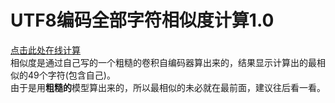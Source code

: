 # UTF8编码全部字符相似度计算1.0
[点击此处在线计算](https://manakanemu.github.io/SimilarCharacters/)  
相似度是通过自己写的一个粗糙的卷积自编码器算出来的，结果显示计算出的最相似的49个字符(包含自己)。  
由于是用**粗糙的**模型算出来的，所以最相似的未必就在最前面，建议往后看一看。
